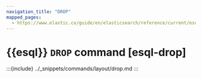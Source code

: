 ```yaml
---
navigation_title: "DROP"
mapped_pages:
  - https://www.elastic.co/guide/en/elasticsearch/reference/current/esql-commands.html#esql-drop
---
```


# {{esql}} `DROP` command [esql-drop]

:::{include} ../_snippets/commands/layout/drop.md
:::

